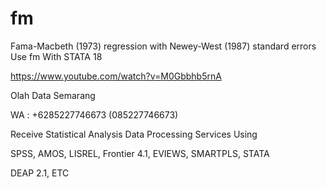 # fm
Fama-Macbeth (1973) regression with Newey-West (1987) standard errors Use fm With STATA 18

https://www.youtube.com/watch?v=M0Gbbhb5rnA

Olah Data Semarang

WA : +6285227746673 (085227746673)

Receive Statistical Analysis Data Processing Services Using

SPSS, AMOS, LISREL, Frontier 4.1, EVIEWS, SMARTPLS, STATA

DEAP 2.1, ETC
